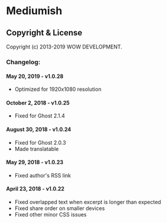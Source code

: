 # Mediumish

## Copyright & License

Copyright (c) 2013-2019 WOW DEVELOPMENT.

### Changelog:

#### May 20, 2019 - v1.0.28
- Optimized for 1920x1080 resolution

#### October 2, 2018 - v1.0.25
- Fixed for Ghost 2.1.4

#### August 30, 2018 - v1.0.24
- Fixed for Ghost 2.0.3
- Made translatable

#### May 29, 2018 - v1.0.23 
- Fixed author's RSS link

#### April 23, 2018 - v1.0.22 
- Fixed overlapped text when excerpt is longer than expected
- Fixed share order on smaller devices
- Fixed other minor CSS issues
